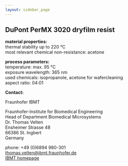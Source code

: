 ```yaml
---
layout: sidebar_page
---
```


## DuPont PerMX 3020 dryfilm resist

__material properties:__  	
thermal stability up to	220 °C  
most relevant chemical non-resistance:	acetone

	
__process parameters:__   	
temperature:	max. 95 °C  
exposure wavelength:	365 nm  
used chemicals:	isopropanole, acetone for wafercleaning  	
aspect ratio:	04:01
<!--break-->
__Contact:__

Fraunhofer IBMT

Fraunhofer-Institute for Biomedical Engineering  
Head of Department Biomedical Microsystems  
Dr. Thomas Velten  
Ensheimer Strasse 48   
66386 St. Ingbert   
Germany

phone: +49 (0)6894 980-301   
thomas.velten@ibmt.fraunhofer.de  
[IBMT homepage](http://www.ibmt.fraunhofer.de/fhg/ibmt_en/biomedical_engineering/biomedical_microsystems/microsensors_microfluidics/index.jsp)